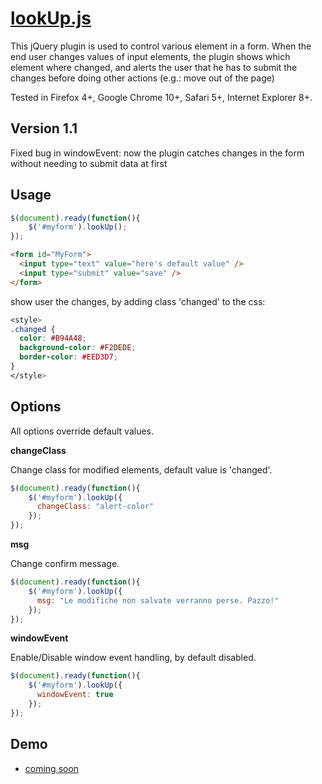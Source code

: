 [lookUp.js](#)
==========================

This jQuery plugin is used to control various element in a form. When the end user changes values of input elements, the plugin shows which element where changed, and alerts the user that he has to submit the changes before doing other actions (e.g.: move out of the page)

Tested in Firefox 4+, Google Chrome 10+, Safari 5+, Internet Explorer 8+.

## Version 1.1 ##

Fixed bug in windowEvent: now the plugin catches changes in the form without needing to submit data at first


## Usage ##

```javascript
$(document).ready(function(){
    $('#myform').lookUp();
}); 
```

```html
<form id="MyForm">
  <input type="text" value="here's default value" />
  <input type="submit" value="save" />
</form>
```

show user the changes, by adding class 'changed' to the css:

```css
<style>
.changed {
  color: #B94A48;
  background-color: #F2DEDE;
  border-color: #EED3D7;
}
</style>
```

## Options ##

All options override default values.

**changeClass**

Change class for modified elements, default value is 'changed'. 

```javascript
$(document).ready(function(){
    $('#myform').lookUp({
      changeClass: "alert-color"
    });
}); 
```

**msg**

Change confirm message.

```javascript
$(document).ready(function(){
    $('#myform').lookUp({
      msg: "Le modifiche non salvate verranno perse. Pazzo!"
    });
}); 
```

**windowEvent**

Enable/Disable window event handling, by default disabled.

```javascript
$(document).ready(function(){
    $('#myform').lookUp({
      windowEvent: true
    });
}); 
```

## Demo ##

* [coming soon](#)


